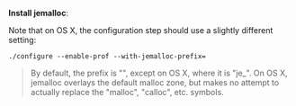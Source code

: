 **Install jemalloc**: [](https://github.com/jemalloc/jemalloc/blob/dev/INSTALL.md)

Note that on OS X, the configuration step should use a slightly different setting:

```
./configure --enable-prof --with-jemalloc-prefix=
```

> By default, the prefix is "", except on OS X, where it is "je_". On OS X, jemalloc overlays the default malloc zone, but makes no attempt to actually replace the "malloc", "calloc", etc. symbols.

